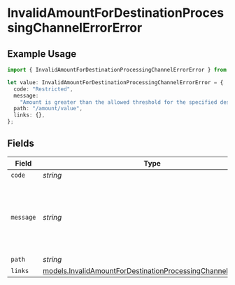 # InvalidAmountForDestinationProcessingChannelErrorError

## Example Usage

```typescript
import { InvalidAmountForDestinationProcessingChannelErrorError } from "dwolla/models";

let value: InvalidAmountForDestinationProcessingChannelErrorError = {
  code: "Restricted",
  message:
    "Amount is greater than the allowed threshold for the specified destination processing channel.",
  path: "/amount/value",
  links: {},
};
```

## Fields

| Field                                                                                                                                | Type                                                                                                                                 | Required                                                                                                                             | Description                                                                                                                          | Example                                                                                                                              |
| ------------------------------------------------------------------------------------------------------------------------------------ | ------------------------------------------------------------------------------------------------------------------------------------ | ------------------------------------------------------------------------------------------------------------------------------------ | ------------------------------------------------------------------------------------------------------------------------------------ | ------------------------------------------------------------------------------------------------------------------------------------ |
| `code`                                                                                                                               | *string*                                                                                                                             | :heavy_minus_sign:                                                                                                                   | N/A                                                                                                                                  | Restricted                                                                                                                           |
| `message`                                                                                                                            | *string*                                                                                                                             | :heavy_minus_sign:                                                                                                                   | N/A                                                                                                                                  | Amount is greater than the allowed threshold for the specified destination processing channel.                                       |
| `path`                                                                                                                               | *string*                                                                                                                             | :heavy_minus_sign:                                                                                                                   | N/A                                                                                                                                  | /amount/value                                                                                                                        |
| `links`                                                                                                                              | [models.InvalidAmountForDestinationProcessingChannelErrorLinks](../models/invalidamountfordestinationprocessingchannelerrorlinks.md) | :heavy_minus_sign:                                                                                                                   | N/A                                                                                                                                  | {}                                                                                                                                   |
